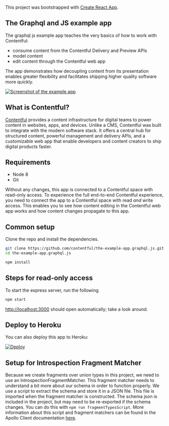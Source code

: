 This project was bootstrapped with [Create React App](https://github.com/facebookincubator/create-react-app).

## The Graphql and JS example app

The graphql js example app teaches the very basics of how to work with Contentful:

- consume content from the Contentful Delivery and Preview APIs
- model content
- edit content through the Contentful web app

The app demonstrates how decoupling content from its presentation enables greater flexibility and facilitates shipping higher quality software more quickly.

<a href="https://the-example-app-nodejs.herokuapp.com/" target="_blank"><img src="https://images.contentful.com/qz0n5cdakyl9/4GZmvrdodGM6CksMCkkAEq/700a527b8203d4d3ccd3c303c5b3e2aa/the-example-app.png" alt="Screenshot of the example app"/></a>

## What is Contentful?

[Contentful](https://www.contentful.com) provides a content infrastructure for digital teams to power content in websites, apps, and devices. Unlike a CMS, Contentful was built to integrate with the modern software stack. It offers a central hub for structured content, powerful management and delivery APIs, and a customizable web app that enable developers and content creators to ship digital products faster.

## Requirements

* Node 8
* Git

Without any changes, this app is connected to a Contentful space with read-only access. To experience the full end-to-end Contentful experience, you need to connect the app to a Contentful space with read _and_ write access. This enables you to see how content editing in the Contentful web app works and how content changes propagate to this app.

## Common setup

Clone the repo and install the dependencies.

```bash
git clone https://github.com/contentful/the-example-app.graphql.js.git
cd the-example-app.graphql.js
```

```bash
npm install
```

## Steps for read-only access

To start the express server, run the following

```bash
npm start
```

[http://localhost:3000](http://localhost:3000) should open automatically; take a look around.


## Deploy to Heroku
You can also deploy this app to Heroku:

[![Deploy](https://www.herokucdn.com/deploy/button.svg)](https://heroku.com/deploy)

## Setup for Introspection Fragment Matcher

Because we create fragments over union types in this project, we need to use an IntrospectionFragmentMatcher. This fragment matcher needs to understand a bit more about our schema in order to
function properly. We use a script to extract the schema and store it in a JSON file. This file is imported when the fragment matcher is constructed. The schema json is included in the project, but may need to be re-exported if the schema changes. You can do this with `npm run fragmentTypesScript`. More information about this script and fragment matchers can be found in the Apollo Client documentation [here](https://www.apollographql.com/docs/react/advanced/fragments.html).
